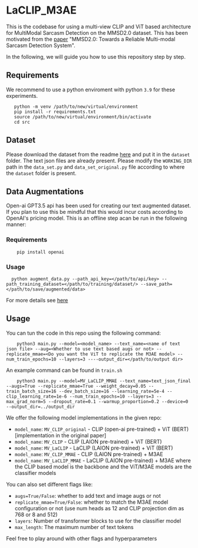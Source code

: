 # LaCLIP_M3AE
This is the codebase for using a multi-view CLIP and ViT based architecture for MultiModal Sarcasm Detection on the MMSD2.0 dataset. This has been motivated from the [paper](https://github.com/JoeYing1019/MMSD2.0/tree/main) "MMSD2.0: Towards a Reliable Multi-modal Sarcasm Detection System". 

In the following, we will guide you how to use this repository step by step.

## Requirements

We recommend to use a python enviroment with python `3.9` for these experiments.

 ```angular2html
    python -m venv /path/to/new/virtual/environment
    pip install -r requirements.txt
    source /path/to/new/virtual/environment/bin/activate
    cd src  
  ```

## Dataset

Please download the dataset from the readme [here](https://github.com/JoeYing1019/MMSD2.0/tree/main) and put it in the `dataset` folder. The text json files are already present. Please modify the `WORKING_DIR` path in the `data_set.py` and `data_set_original.py` file according to where the `dataset` folder is present.

## Data Augmentations

Open-ai GPT3.5 api has been used for creating our text augmented dataset. If you plan to use this be mindful that this would incur costs according to OpenAI's pricing model. This is an offline step acan be run in the following manner:

### Requirements

```angular2html
    pip install openai 
  ```

### Usage
```
  python augment_data.py --path_api_key=</path/to/api/key> --path_training_dataset=</path/to/training/dataset/> --save_path=</path/to/save/augmented/data>
  ```

For more details see [here](https://github.com/chiragoel/LaCLIP_M3AE/blob/main-chirag-final/data_augmentations/README.md)

## Usage

You can tun the code in this repo using the following command:

```angular2html
    python3 main.py --model=<model_name> --text_name=<name of text json file> --aug=<Whether to use text based augs or not> --replicate_mmae=<Do you want the ViT to replicate the M3AE model> --num_train_epochs=10 --layers=3 ----output_dir=</path/to/output dir> 
  ```
An example command can be found in `train.sh`

```angular2html
    python3 main.py --model=MV_LaCLIP_MMAE --text_name=text_json_final --augs=True --replicate_mmae=True --weight_decay=0.05 --train_batch_size=16 --dev_batch_size=16 --learning_rate=5e-4 --clip_learning_rate=1e-6 --num_train_epochs=10 --layers=3 --max_grad_norm=5 --dropout_rate=0.1 --warmup_proportion=0.2 --device=0 --output_dir=../output_dir
  ```

We offer the following model implementations in the given repo:

- `model_name`: `MV_CLIP_original` - CLIP (open-ai pre-trained) + ViT (BERT) [implementation in the original paper]
- `model_name`: `MV_CLIP` - CLIP (LAION pre-trained) + ViT (BERT)
- `model_name`: `MV_LaCLIP` - LaCLIP (LAION pre-trained) + ViT (BERT)
- `model_name`: `MV_CLIP_MMAE` - CLIP (LAION pre-trained) + M3AE
- `model_name`: `MV_LaCLIP_MMAE` - LaCLIP (LAION pre-trained) + M3AE
where the CLIP based model is the backbone and the ViT/M3AE models are the classifier models

You can also set different flags like:
- `augs=True/False`: whether to add text and image augs or not
- `replicate_mmae=True/False`: whether to match the M3AE model configuration or not (use num heads as 12 and CLIP projection dim as 768 or 8 and 512)
- `layers`: Number of transformer blocks to use for the classifier model
- `max_length`: The maximum number of text tokens

 Feel free to play around with other flags and hyperparameters
